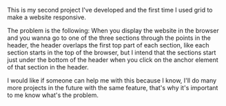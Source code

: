 This is my second project I've developed and the first time I used grid to make a website responsive.

The problem is the following: 
When you display the website in the browser and you wanna go to one of the three sections through the points in the header, the header overlaps the first top part of each section,
like each section starts in the top of the browser, but I intend that the sections start just under the bottom of the header when you click on the anchor element of that section
in the header.

I would like if someone can help me with this because I know, I'll do many more projects in the future with the same feature, that's why it's important to me know what's the problem.
